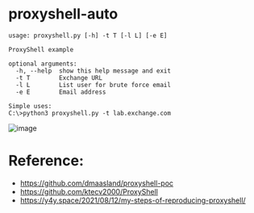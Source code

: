 # proxyshell-auto
```
usage: proxyshell.py [-h] -t T [-l L] [-e E]

ProxyShell example

optional arguments:
  -h, --help  show this help message and exit
  -t T        Exchange URL
  -l L        List user for brute force email
  -e E        Email address
  
Simple uses: 
C:\>python3 proxyshell.py -t lab.exchange.com
```
![image](https://user-images.githubusercontent.com/39673284/129674372-39ee1c65-91af-4d8e-8cbc-17c433501a81.png)

# Reference:
- https://github.com/dmaasland/proxyshell-poc
- https://github.com/ktecv2000/ProxyShell
- https://y4y.space/2021/08/12/my-steps-of-reproducing-proxyshell/
